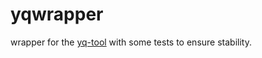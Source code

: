 # yqwrapper
wrapper for the [yq-tool](https://github.com/mikefarah/yq) with some tests to ensure stability.